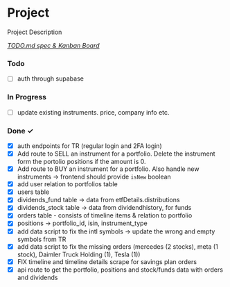 # Project

Project Description

<em> [TODO.md spec & Kanban Board](https://bit.ly/3fCwKfM)</em>

### Todo

- [ ] auth through supabase

### In Progress

- [ ] update existing instruments. price, company info etc.

### Done ✓

- [x] auth endpoints for TR (regular login and 2FA login)
- [x] Add route to SELL an instrument for a portfolio. Delete the instrument
      form the portolio positions if the amount is 0.
- [x] Add route to BUY an instrument for a portfolio. Also handle new
      instruments -> frontend should provide `isNew` boolean
- [x] add user relation to portfolios table
- [x] users table
- [x] dividends_fund table -> data from etfDetails.distributions
- [x] dividends_stock table -> data from dividendhistory, for funds
- [x] orders table - consists of timeline items & relation to portfolio
- [x] positions -> portfolio_id, isin, instrument_type
- [x] add data script to fix the intl symbols -> update the wrong and empty
      symbols from TR
- [x] add data script to fix the missing orders (mercedes (2 stocks), meta (1
      stock), Daimler Truck Holding (1), Tesla (1))
- [x] FIX timeline and timeline details scrape for savings plan orders
- [x] api route to get the portfolio, positions and stock/funds data with orders
      and dividends
